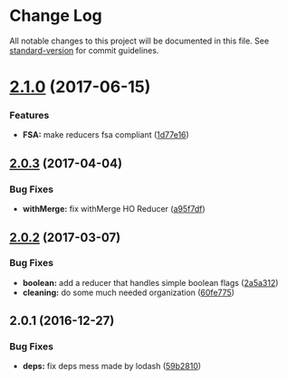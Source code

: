 # Change Log

All notable changes to this project will be documented in this file. See [standard-version](https://github.com/conventional-changelog/standard-version) for commit guidelines.

<a name="2.1.0"></a>
# [2.1.0](https://github.com/Workpop/dux/compare/v2.0.3...v2.1.0) (2017-06-15)


### Features

* **FSA:** make reducers fsa compliant ([1d77e16](https://github.com/Workpop/dux/commit/1d77e16))



<a name="2.0.3"></a>
## [2.0.3](https://github.com/Workpop/dux/compare/v2.0.2...v2.0.3) (2017-04-04)


### Bug Fixes

* **withMerge:** fix withMerge HO Reducer ([a95f7df](https://github.com/Workpop/dux/commit/a95f7df))



<a name="2.0.2"></a>
## [2.0.2](https://github.com/Workpop/dux/compare/v2.0.1...v2.0.2) (2017-03-07)


### Bug Fixes

* **boolean:** add a reducer that handles simple boolean flags ([2a5a312](https://github.com/Workpop/dux/commit/2a5a312))
* **cleaning:** do some much needed organization ([60fe775](https://github.com/Workpop/dux/commit/60fe775))



<a name="2.0.1"></a>
## 2.0.1 (2016-12-27)


### Bug Fixes

* **deps:** fix deps mess made by lodash ([59b2810](https://github.com/Workpop/dux/commit/59b2810))
